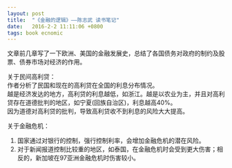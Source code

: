 ```yaml
---
layout: post
title:  "《金融的逻辑》——陈志武 读书笔记"
date:   2016-2-2 11:11:06 +0800
tags: book ecnomic
---
```

文章前几章写了一下欧洲、美国的金融发展史，总结了各国债务对政府的制约及股票、债券市场对经济的作用。

关于民间高利贷：  
作者分析了民国和现在的高利贷在全国的利息分布情况。  
越是经济发达的地方，高利贷的利息越低，如浙江。越是以农业为主，并且对高利贷存在道德批判的地区，如宁夏(回族自治区)，利息越高40%。  
因为道德对高利贷的批判，导致高利贷收不到利息的风险大大提高。

关于金融危机：  
1. 国家通过对银行的控制，强行控制利率，会增加金融危机的潜在风险。  
2. 对于新闻报道控制比较重的地区，如泰国，在金融危机时会受到更大伤害；相反的，新加坡在97亚洲金融危机时伤害较小。






